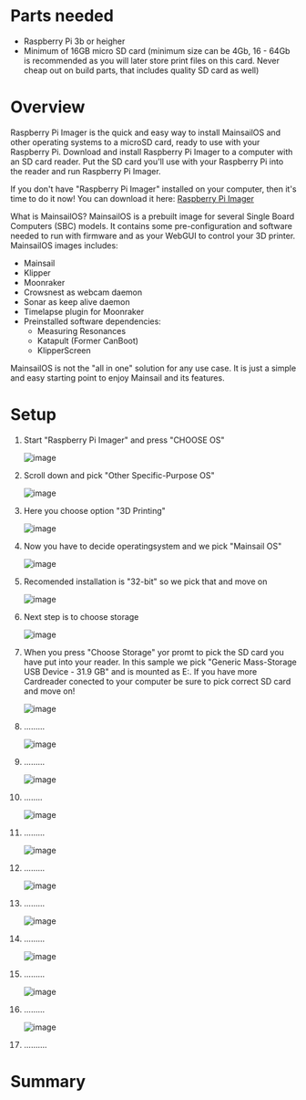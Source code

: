 # Parts needed
- Raspberry Pi 3b or heigher
- Minimum of 16GB micro SD card (minimum size can be 4Gb, 16 - 64Gb is recommended as you will later store print files on this card. Never cheap out on build parts, that includes quality SD card as well)
# Overview
Raspberry Pi Imager is the quick and easy way to install MainsailOS and other operating systems to a microSD card, ready to use with your Raspberry Pi. 
Download and install Raspberry Pi Imager to a computer with an SD card reader. 
Put the SD card you'll use with your Raspberry Pi into the reader and run Raspberry Pi Imager.

If you don't have "Raspberry Pi Imager" installed on your computer, then it's time to do it now!
You can download it here: <a href="https://www.raspberrypi.com/software/">Raspberry Pi Imager</a>

What is MainsailOS?
MainsailOS is a prebuilt image for several Single Board Computers (SBC) models. It contains some pre-configuration and software needed to run with  firmware and 
as your WebGUI to control your 3D printer.
MainsailOS images includes:

- Mainsail
- Klipper
- Moonraker
- Crowsnest as webcam daemon​
- Sonar as keep alive daemon
- Timelapse plugin for Moonraker
- Preinstalled software dependencies:
  - Measuring Resonances
  - Katapult (Former CanBoot)
  - KlipperScreen

​MainsailOS is not the "all in one" solution for any use case. It is just a simple and easy starting point to enjoy Mainsail and its features.

# Setup
1. Start "Raspberry Pi Imager" and press "CHOOSE OS"
   
   ![image](img/Install_MainsailOS/img1.png)
   
2. Scroll down and pick "Other Specific-Purpose OS"
   
   ![image](img/Install_MainsailOS/img2.png)
   
3. Here you choose option "3D Printing"
   
   ![image](img/Install_MainsailOS/img3.png)
   
4. Now you have to decide operatingsystem and we pick "Mainsail OS"
   
   ![image](img/Install_MainsailOS/img4.png)
   
5. Recomended installation is "32-bit" so we pick that and move on
   
   ![image](img/Install_MainsailOS/img5.png)
   
6. Next step is to choose storage
   
   ![image](img/Install_MainsailOS/img6.png)

7. When you press "Choose Storage" yor promt to pick the SD card you have put into your reader. In this sample we pick "Generic Mass-Storage USB Device - 31.9 GB" and is mounted as E:\. 
If you have more Cardreader conected to your computer be sure to pick correct SD card and move on!

   ![image](img/Install_MainsailOS/img7.png)

8. .........

   ![image](img/Install_MainsailOS/img8.png)

9. .........

   ![image](img/Install_MainsailOS/img9.png)

10. ........

    ![image](img/Install_MainsailOS/img10.png)

11. .........

     ![image](img/Install_MainsailOS/img11.png)

12. .........

    ![image](img/Install_MainsailOS/img12.png)

13. .........

    ![image](img/Install_MainsailOS/img13.png)

14. .........

    ![image](img/Install_MainsailOS/img14.png)

17. .........

    ![image](img/Install_MainsailOS/img15.png)

16. .........

    ![image](img/Install_MainsailOS/img16.png)

19. ..........

# Summary

